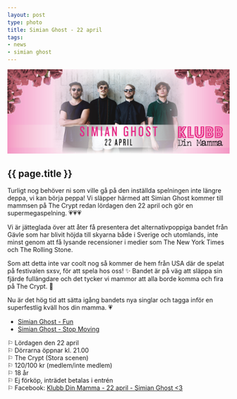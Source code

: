 ```yaml
---
layout: post
type: photo
title: Simian Ghost - 22 april
tags:
- news
- simian ghost
---
```


<img class="news-photo" src="/assets/img/news/Simian_Ghost_22_april.png" alt="{{ page.title }}" />

## {{ page.title }}

Turligt nog behöver ni som ville gå på den inställda spelningen inte längre deppa, vi kan börja peppa! Vi släpper härmed att Simian Ghost kommer till mammsen på The Crypt redan lördagen den 22 april och gör en supermegaspelning. 💗💗💗

Vi är jätteglada över att åter få presentera det alternativpoppiga bandet från Gävle som har blivit höjda till skyarna både i Sverige och utomlands, inte minst genom att få lysande recensioner i medier som The New York Times och The Rolling Stone.

Som att detta inte var coolt nog så kommer de hem från USA där de spelat på festivalen sxsv, för att spela hos oss! ✨
Bandet är på väg att släppa sin fjärde fullängdare och det tycker vi mammor att alla borde komma och fira på The Crypt. 🎈

Nu är det hög tid att sätta igång bandets nya singlar och tagga inför en superfestlig kväll hos din mamma. 💗

* [Simian Ghost - Fun](https://open.spotify.com/album/1iNjG317rLDivQF0L8NTCm)
* [Simian Ghost - Stop Moving](https://open.spotify.com/track/4410TiYdQ5X8i9pxXuUoJG)

⚐ Lördagen den 22 april<br />
⚐ Dörrarna öppnar kl. 21.00<br />
⚐ The Crypt (Stora scenen)<br />
⚐ 120/100 kr (medlem/inte medlem)<br />
⚐ 18 år<br />
⚐ Ej förköp, inträdet betalas i entrén<br />
⚐ Facebook: [Klubb Din Mamma - 22 april - Simian Ghost <3](https://www.facebook.com/events/105742123275279/)
